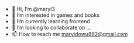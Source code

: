 - 👋 Hi, I’m @maryi3
- 👀 I’m interested in games and books
- 🌱 I’m currently learning frontend 
- 💞️ I’m looking to collaborate on ...
- 📫 How to reach me maryidowu892@gmail.com 

<!---
maryi3/maryi3 is a ✨ special ✨ repository because its `README.md` (this file) appears on your GitHub profile.
You can click the Preview link to take a look at your changes.
--->
